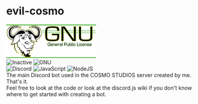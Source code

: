 # evil-cosmo
![GNULicense](./assets/images/gnu-logo-banner.png)\
![Inactive](https://img.shields.io/badge/pre--alpha-a?style=flat&logo=github&logoColor=white&label=main&labelColor=rgb(30%2C%2030%2C%2030)&color=rgb(255%2C%200%2C%200)) ![GNU](https://img.shields.io/badge/GNU_3.0-license?style=flat&logo=gnu&logoColor=black&label=license&labelColor=rgb(230%2C%20235%2C%20230)&color=rgb(110%2C%20170%2C%2083))\
![Discord](https://img.shields.io/badge/Discord-%235865F2.svg?style=flat&logo=discord&logoColor=white) ![JavaScript](https://img.shields.io/badge/javascript-%23323330.svg?style=flat&logo=javascript&logoColor=%23F7DF1E) ![NodeJS](https://img.shields.io/badge/node.js-6DA55F?style=flat&logo=node.js&logoColor=white)\
The main Discord bot used in the COSMO STUDIOS server created by me. That's it.\
Feel free to look at the code or look at the discord.js wiki if you don't know where to get started with creating a bot.